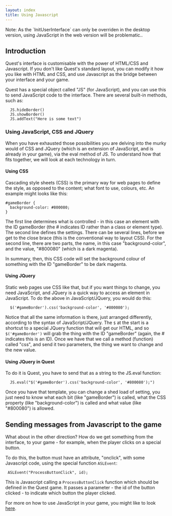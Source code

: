 ```yaml
---
layout: index
title: Using Javascript
---
```


<div class="alert alert-info">
Note: As the `InitUserInterface` can only be overriden in the desktop version, using JavaScript in the web version will be problematic..

</div>

Introduction
------------

Quest's interface is customisable with the power of HTML/CSS and Javascript. If you don't like Quest's standard layout, you can modify it how you like with HTML and CSS, and use Javascript as the bridge between your interface and your game.

Quest has a special object called "JS" (for JavaScript), and you can use this to send JavaScript code to the interface. There are several built-in methods, such as:
```
  JS.hideBorder()
  JS.showBorder()
  JS.addText("Here is some text")
```

### Using JavaScript, CSS and JQuery

When you have exhausted those possibilities you are delving into the murky would of CSS and JQuery (which is an extension of JavaScript, and is already in your game), via the eval method of JS. To understand how that fits together, we will look at each technology in turn.


#### Using CSS

Cascading style sheets (CSS) is the primary way for web pages to define the style, as opposed to the content; what font to use, colours, etc. An example might looks like this:
```
#gameBorder {
  background-color: #800080;
}
```

The first line determines what is controlled - in this case an element with the ID gameBorder (the # indicates ID rather than a class or element type). The second line defines the settings. There can be several lines, before we get to the close brace (this is the conventional way to layout CSS). For the second line, there are two parts, the name, in this case "background-color", and the value, "#800080" (which is a dark magenta).

In summary, then, this CSS code will set the background colour of something with the ID "gameBorder" to be dark magenta.


#### Using JQuery

Static web pages use CSS like that, but if you want things to change, you need JavaScript, and JQuery is a quick way to access an element in JavaScript. To do the above in JavaScript/JQuery, you would do this:
```
  $('#gameBorder').css('background-color', '#800080');
```
Notice that all the same information is there, just arranged differently, according to the syntax of JavaScript/JQuery. The `$` at the start is a shortcut to a special JQuery function that will get our HTML, and so `$('#gameBorder')` will grab the thing with the ID "gameBorder" (again, the # indicates this is an ID). Once we have that we call a method (function) called "css", and send it two parameters, the thing we want to change and the new value.

#### Using JQuery in Quest

To do it is Quest, you have to send that as a string to the JS.eval function:
```
  JS.eval("$('#gameBorder').css('background-color', '#800080');")
```
Once you have that template, you can change a shed load of setting, you just need to know what each bit (like "gameBorder") is called, what the CSS property (like "background-color") is called and what value (like "#800080") is allowed. 


Sending messages from Javascript to the game
--------------------------------------------

What about in the other direction? How do we get something from the interface, to your game - for example, when the player clicks on a special button.

To do this, the button must have an attribute, "onclick", with some Javascript code, using the special function `ASLEvent`:

     ASLEvent("ProcessButtonClick", id);

This is Javascript calling a `ProcessButtonClick` function which should be defined in the Quest game. It passes a parameter - the id of the button clicked - to indicate which button the player clicked.

For more on how to use JavaScript in your game, you might like to look [here](https://github.com/ThePix/quest/wiki#ui).
